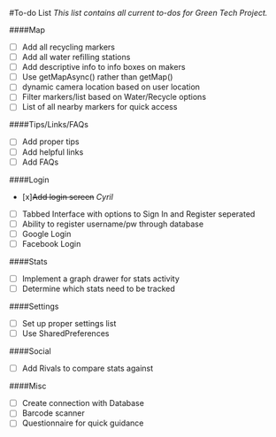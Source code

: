 #To-do List
*This list contains all current to-dos for Green Tech Project.*

####Map
- [ ] Add all recycling markers
- [ ] Add all water refilling stations
- [ ] Add descriptive info to info boxes on makers
- [ ] Use getMapAsync() rather than getMap()
- [ ] dynamic camera location based on user location
- [ ] Filter markers/list based on Water/Recycle options
- [ ] List of all nearby markers for quick access

####Tips/Links/FAQs
- [ ] Add proper tips
- [ ] Add helpful links
- [ ] Add FAQs

####Login
- [x]~~Add login screen~~       *Cyril*
- [ ] Tabbed Interface with options to Sign In and Register seperated
- [ ] Ability to register username/pw through database
- [ ] Google Login
- [ ] Facebook Login

####Stats
- [ ] Implement a graph drawer for stats activity
- [ ] Determine which stats need to be tracked

####Settings
- [ ] Set up proper settings list
- [ ] Use SharedPreferences

####Social
- [ ] Add Rivals to compare stats against

####Misc
- [ ] Create connection with Database
- [ ] Barcode scanner
- [ ] Questionnaire for quick guidance
